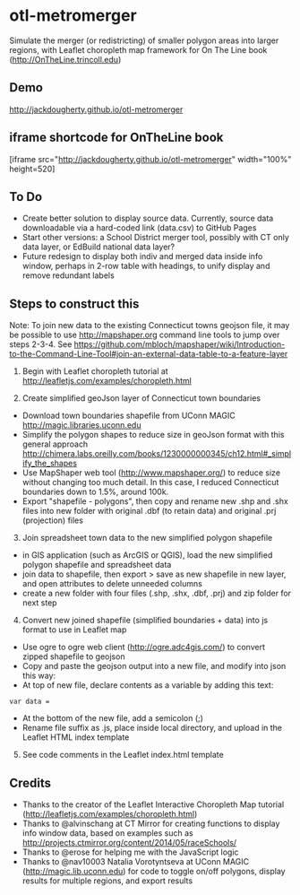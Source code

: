 # otl-metromerger
Simulate the merger (or redistricting) of smaller polygon areas into larger regions, with Leaflet choropleth map framework for On The Line book (http://OnTheLine.trincoll.edu)

## Demo
http://jackdougherty.github.io/otl-metromerger

## iframe shortcode for OnTheLine book
[iframe src="http://jackdougherty.github.io/otl-metromerger" width="100%" height=520]

## To Do
- Create better solution to display source data. Currently, source data downloadable via a hard-coded link (data.csv) to GitHub Pages
- Start other versions: a School District merger tool, possibly with CT only data layer, or EdBuild national data layer?
- Future redesign to display both indiv and merged data inside info window, perhaps in 2-row table with headings, to unify display and remove redundant labels


## Steps to construct this

Note: To join new data to the existing Connecticut towns geojson file, it may be possible to use http://mapshaper.org command line tools to jump over steps 2-3-4. See https://github.com/mbloch/mapshaper/wiki/Introduction-to-the-Command-Line-Tool#join-an-external-data-table-to-a-feature-layer

1) Begin with Leaflet choropleth tutorial at http://leafletjs.com/examples/choropleth.html

2) Create simplified geoJson layer of Connecticut town boundaries
- Download town boundaries shapefile from UConn MAGIC http://magic.libraries.uconn.edu
- Simplify the polygon shapes to reduce size in geoJson format with this general approach http://chimera.labs.oreilly.com/books/1230000000345/ch12.html#_simplify_the_shapes
- Use MapShaper web tool (http://www.mapshaper.org/) to reduce size without changing too much detail. In this case, I reduced Connecticut boundaries down to 1.5%, around 100k.
- Export "shapefile - polygons", then copy and rename new .shp and .shx files into new folder with original .dbf (to retain data) and original .prj (projection) files

3) Join spreadsheet town data to the new simplified polygon shapefile
- in GIS application (such as ArcGIS or QGIS), load the new simplified polygon shapefile and spreadsheet data
- join data to shapefile, then export > save as new shapefile in new layer, and open attributes to delete unneeded columns
- create a new folder with four files (.shp, .shx, .dbf, .prj) and zip folder for next step

4) Convert new joined shapefile (simplified boundaries + data) into js format to use in Leaflet map
- Use ogre to ogre web client (http://ogre.adc4gis.com/) to convert zipped shapefile to geojson
- Copy and paste the geojson output into a new file, and modify into json this way:
- At top of new file, declare contents as a variable by adding this text:
```
var data =
```
- At the bottom of the new file, add a semicolon (;)
- Rename file suffix as .js, place inside local directory, and upload in the Leaflet HTML index template

5) See code comments in the Leaflet index.html template

## Credits
- Thanks to the creator of the Leaflet Interactive Choropleth Map tutorial (http://leafletjs.com/examples/choropleth.html)
- Thanks to @alvinschang at CT Mirror for creating functions to display info window data, based on examples such as http://projects.ctmirror.org/content/2014/05/raceSchools/
- Thanks to @erose for helping me with the JavaScript logic
- Thanks to @nav10003 Natalia Vorotyntseva at UConn MAGIC (http://magic.lib.uconn.edu) for code to toggle on/off polygons, display results for multiple regions, and export results
